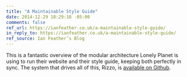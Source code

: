 ```yaml
---
title: "A Maintainable Style Guide"
date: 2014-12-29 18:29:18 -05:00
comments: false
ref_url: https://ianfeather.co.uk/a-maintainable-style-guide/
in_reply_to: https://ianfeather.co.uk/a-maintainable-style-guide/
ref_source: Ian Feather’s Blog
---
```


This is a fantastic overview of the modular architecture Lonely Planet is using to run their website and their style guide, keeping both perfectly in sync. The system that drives all of this, Rizzo, is [available on Github](https://github.com/lonelyplanet/rizzo).